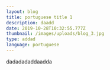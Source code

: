 ```yaml
---
layout: blog
title: portuguese title 1
description: daadd
date: 2019-10-28T10:32:55.777Z
thumbnail: /images/uploads/blog_3.jpg
type: addad
language: portuguese
---
```

dadadadaddaadda

